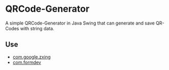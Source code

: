 # QRCode-Generator

A simple QRCode-Generator in Java Swing that can generate and save QR-Codes with string data.

## Use

 - [com.google.zxing](https://github.com/zxing/zxing)
 - [com.formdev](https://www.formdev.com/flatlaf/)
